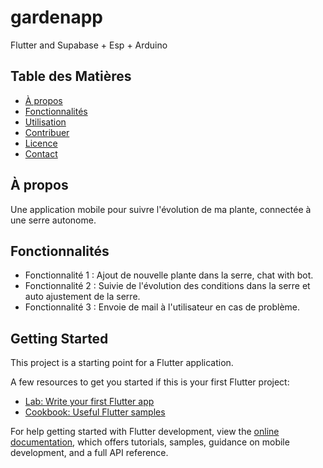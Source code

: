 # gardenapp
Flutter and Supabase + Esp + Arduino

## Table des Matières

- [À propos](#à-propos)
- [Fonctionnalités](#fonctionnalités)
- [Utilisation](#utilisation)
- [Contribuer](#contribuer)
- [Licence](#licence)
- [Contact](#contact)

## À propos

Une application mobile pour suivre l'évolution de ma plante, connectée à une serre autonome.

## Fonctionnalités

- Fonctionnalité 1 : Ajout de nouvelle plante dans la serre, chat with bot.
- Fonctionnalité 2 : Suivie de l'évolution des conditions dans la serre et auto ajustement de la serre.
- Fonctionnalité 3 : Envoie de mail à l'utilisateur en cas de problème.


## Getting Started

This project is a starting point for a Flutter application.

A few resources to get you started if this is your first Flutter project:

- [Lab: Write your first Flutter app](https://docs.flutter.dev/get-started/codelab)
- [Cookbook: Useful Flutter samples](https://docs.flutter.dev/cookbook)

For help getting started with Flutter development, view the
[online documentation](https://docs.flutter.dev/), which offers tutorials,
samples, guidance on mobile development, and a full API reference.
